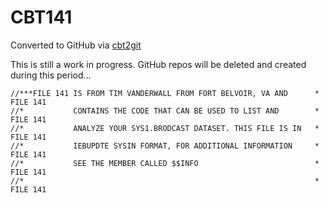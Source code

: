 # CBT141
Converted to GitHub via [cbt2git](https://github.com/wizardofzos/cbt2git)

This is still a work in progress. GitHub repos will be deleted and created during this period...

```
//***FILE 141 IS FROM TIM VANDERWALL FROM FORT BELVOIR, VA AND      *   FILE 141
//*           CONTAINS THE CODE THAT CAN BE USED TO LIST AND        *   FILE 141
//*           ANALYZE YOUR SYS1.BRODCAST DATASET. THIS FILE IS IN   *   FILE 141
//*           IEBUPDTE SYSIN FORMAT, FOR ADDITIONAL INFORMATION     *   FILE 141
//*           SEE THE MEMBER CALLED $$INFO                          *   FILE 141
//*                                                                 *   FILE 141
```
